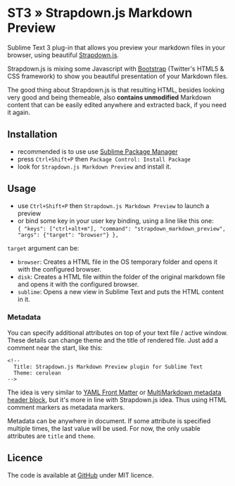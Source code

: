 ST3 » Strapdown.js Markdown Preview
===================================

Sublime Text 3 plug-in that allows you preview your markdown files in
your browser, using beautiful [Strapdown.js](http://strapdownjs.com/).

Strapdown.js is mixing some Javascript with
[Bootstrap](http://twitter.github.com/bootstrap/) (Twitter's HTML5 & CSS
framework) to show you beautiful presentation of your Markdown files.

The good thing about Strapdown.js is that resulting HTML, besides
looking very good and being themeable, also **contains unmodified**
Markdown content that can be easily edited anywhere and extracted back,
if you need it again.

## Installation

 - recommended is to use use [Sublime Package
   Manager](http://wbond.net/sublime_packages/package_control#Features)
 - press `Ctrl+Shift+P` then `Package Control: Install Package`
 - look for `Strapdown.js Markdown Preview` and install it.

## Usage

 - use `Ctrl+Shift+P` then `Strapdown.js Markdown Preview` to launch a
   preview
 - or bind some key in your user key binding, using a line like this
   one:  
   `{ "keys": ["ctrl+alt+m"], "command": "strapdown_markdown_preview", "args": {"target": "browser"} },`

`target` argument can be:

* `browser`: Creates a HTML file in the OS temporary folder and opens it with the configured browser.
* `disk`: Creates a HTML file within the folder of the original markdown file and
  opens it with the configured browser.
* `sublime`: Opens a new view in Sublime Text and puts the HTML content in it.

### Metadata


You can specify additional attributes on top of your text file / active
window. These details can change theme and the title of rendered file.
Just add a comment near the start, like this:

```
<!--
  Title: Strapdown.js Markdown Preview plugin for Sublime Text
  Theme: cerulean
-->
```

The idea is very similar to [YAML Front Matter][yamlfront] or
[MultiMarkdown metadata header block][mmeta], but it's more in line with
Strapdown.js idea. Thus using HTML comment markers as metadata markers.

Metadata can be anywhere in document. If some attribute is specified
multiple times, the last value will be used. For now, the only usable
attributes are `title` and `theme`.

[yamlfront]: https://github.com/mojombo/jekyll/wiki/YAML-Front-Matter
[mmeta]: https://github.com/fletcher/MultiMarkdown/wiki/MultiMarkdown-Syntax-Guide#metadata

## Licence

The code is available at
[GitHub](https://github.com/michfield/StrapdownPreview) under MIT
licence.


